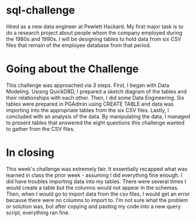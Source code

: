 # sql-challenge
Hired as a new data engineer at Pewlett Hackard. My first major task is to do a research project about people whom the company employed during the 1980s and 1990s. I will be designing tables to hold data from six CSV files that remain of the employee database from that period.


# Going about the Challenge
This challenge was approached via 3 steps. First, I began with Data Modeling. Usisng QuickDBD, I prepared a sketch diagram of the tables and their relationships with each other. Then, I did some Data Engineering. Six tables were prepared in PGAdmin using CREATE TABLE and data was importing into the appropriate tables from the six CSV files. Lastly, I concluded with an analysis of the data. By manipulating the data, I managed to present tables that answered the eight questions this challenge wanted to gather from the CSV files.


# In closing
This week's challenge was extremely fair. It essentially recapped what was learned in class the prior week - assuming I did everything fine enough. I did have troubles importing data into my tables. There were several times I would create a table but the columns would not appear in the schemas. Then, when I would go to import data from the csv files, I would get an error because there were no columns to import to. I'm not sure what the problem or solution was, but after copying and pasting my code into a new query script, everything ran fine.
